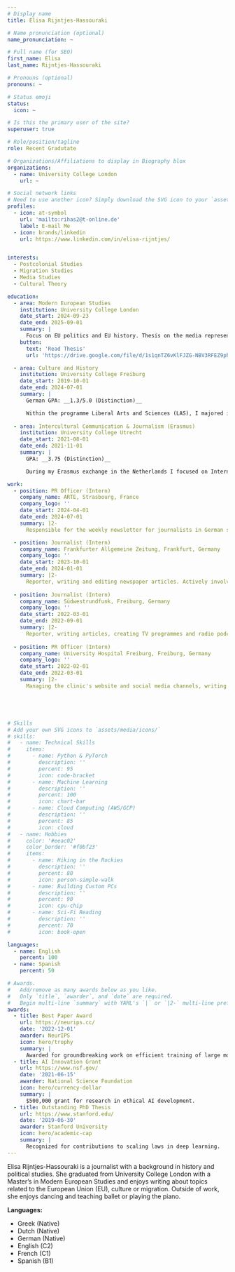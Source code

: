 ```yaml
---
# Display name
title: Elisa Rijntjes-Hassouraki

# Name pronunciation (optional)
name_pronunciation: ~

# Full name (for SEO)
first_name: Elisa
last_name: Rijntjes-Hassouraki

# Pronouns (optional)
pronouns: ~

# Status emoji
status:
  icon: ~

# Is this the primary user of the site?
superuser: true

# Role/position/tagline
role: Recent Gradutate

# Organizations/Affiliations to display in Biography blox
organizations:
  - name: University College London
    url: ~

# Social network links
# Need to use another icon? Simply download the SVG icon to your `assets/media/icons/` folder.
profiles:
  - icon: at-symbol
    url: 'mailto:rihas2@t-online.de'
    label: E-mail Me
  - icon: brands/linkedin
    url: https://www.linkedin.com/in/elisa-rijntjes/


interests:
  - Postcolonial Studies
  - Migration Studies
  - Media Studies
  - Cultural Theory

education:
  - area: Modern European Studies
    institution: University College London
    date_start: 2024-09-23
    date_end: 2025-09-01
    summary: |
      Focus on EU politics and EU history. Thesis on the media representation of the EU Covid-19 Recovery Fund in the Dutch and Greek media.
    button:
      text: 'Read Thesis'
      url: 'https://drive.google.com/file/d/1s1qnTZ6vKlFJZG-NBV3RFEZ9phWn0czF/view?usp=sharing'

  - area: Culture and History
    institution: University College Freiburg
    date_start: 2019-10-01
    date_end: 2024-07-01
    summary: |
      German GPA: __1.3/5.0 (Distinction)__

      Within the programme Liberal Arts and Sciences (LAS), I majored in Culture and History on media theory, postcolonial history and EU governance.
  
  - area: Intercultural Communication & Journalism (Erasmus)
    institution: University College Utrecht
    date_start: 2021-08-01
    date_end: 2021-11-01
    summary: |
      GPA: __3.75 (Distinction)__

      During my Erasmus exchange in the Netherlands I focused on International Communication and Journalism studies, as well as Museum Studies and Literature seminars.

work:
  - position: PR Officer (Intern)
    company_name: ARTE, Strasbourg, France
    company_logo: ''
    date_start: 2024-04-01
    date_end: 2024-07-01
    summary: |2-
      Responsible for the weekly newsletter for journalists in German speaking countries, writing articles for the website, SEO responsibilities, promoting ARTE events, writing and editing press portfolios and media kits for journalists.

  - position: Journalist (Intern)
    company_name: Frankfurter Allgemeine Zeitung, Frankfurt, Germany
    company_logo: ''
    date_start: 2023-10-01
    date_end: 2024-01-01
    summary: |2-
      Reporter, writing and editing newspaper articles. Actively involved in the national and international newsroom, SEO responsibilities. Responsible for the weekly column of student interviews.
      
  - position: Journalist (Intern)
    company_name: Südwestrundfunk, Freiburg, Germany
    company_logo: ''
    date_start: 2022-03-01
    date_end: 2022-09-01
    summary: |2-
      Reporter, writing articles, creating TV programmes and radio podcasts (multimedia journalism)
  
  - position: PR Officer (Intern)
    company_name: University Hospital Freiburg, Freiburg, Germany
    company_logo: ''
    date_start: 2022-02-01
    date_end: 2022-03-01
    summary: |2-
      Managing the clinic's website and social media channels, writing and editing medical articles.





# Skills
# Add your own SVG icons to `assets/media/icons/`
# skills:
#   - name: Technical Skills
#     items:
#       - name: Python & PyTorch
#         description: ''
#         percent: 95
#         icon: code-bracket
#       - name: Machine Learning
#         description: ''
#         percent: 100
#         icon: chart-bar
#       - name: Cloud Computing (AWS/GCP)
#         description: ''
#         percent: 85
#         icon: cloud
#   - name: Hobbies
#     color: '#eeac02'
#     color_border: '#f0bf23'
#     items:
#       - name: Hiking in the Rockies
#         description: ''
#         percent: 80
#         icon: person-simple-walk
#       - name: Building Custom PCs
#         description: ''
#         percent: 90
#         icon: cpu-chip
#       - name: Sci-Fi Reading
#         description: ''
#         percent: 70
#         icon: book-open

languages:
  - name: English
    percent: 100
  - name: Spanish
    percent: 50

# Awards.
#   Add/remove as many awards below as you like.
#   Only `title`, `awarder`, and `date` are required.
#   Begin multi-line `summary` with YAML's `|` or `|2-` multi-line prefix and indent 2 spaces below.
awards:
  - title: Best Paper Award
    url: https://neurips.cc/
    date: '2022-12-01'
    awarder: NeurIPS
    icon: hero/trophy
    summary: |
      Awarded for groundbreaking work on efficient training of large models.
  - title: AI Innovation Grant
    url: https://www.nsf.gov/
    date: '2021-06-15'
    awarder: National Science Foundation
    icon: hero/currency-dollar
    summary: |
      $500,000 grant for research in ethical AI development.
  - title: Outstanding PhD Thesis
    url: https://www.stanford.edu/
    date: '2019-06-30'
    awarder: Stanford University
    icon: hero/academic-cap
    summary: |
      Recognized for contributions to scaling laws in deep learning.
---
```


Elisa Rijntjes-Hassouraki is a journalist with a background in history and political studies. She graduated from University College London with a Master’s in Modern European Studies and enjoys writing about topics related to the European Union (EU), culture or migration. Outside of work, she enjoys dancing and teaching ballet or playing the piano.

__Languages:__
- Greek (Native)
- Dutch (Native)
- German (Native)
- English (C2)
- French (C1)
- Spanish (B1)

